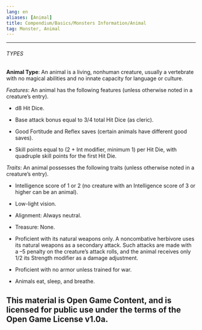 ```yaml
---
lang: en
aliases: [Animal]
title: Compendium/Basics/Monsters Information/Animal
tag: Monster, Animal
---
```


---

###### TYPES


**Animal Type**: An animal is a living, nonhuman creature, usually a vertebrate with no magical abilities and no innate capacity for language or culture.

_Features_: An animal has the following features (unless otherwise noted in a creature’s entry).

- d8 Hit Dice.
    
- Base attack bonus equal to 3/4 total Hit Dice (as cleric).
    
- Good Fortitude and Reflex saves (certain animals have different good saves).
    
- Skill points equal to (2 + Int modifier, minimum 1) per Hit Die, with quadruple skill points for the first Hit Die.
    

_Traits_: An animal possesses the following traits (unless otherwise noted in a creature’s entry).

- Intelligence score of 1 or 2 (no creature with an Intelligence score of 3 or higher can be an animal).
    
- Low-light vision.
    
- Alignment: Always neutral.
    
- Treasure: None.
    
- Proficient with its natural weapons only. A noncombative herbivore uses its natural weapons as a secondary attack. Such attacks are made with a –5 penalty on the creature’s attack rolls, and the animal receives only 1/2 its Strength modifier as a damage adjustment.
    
- Proficient with no armor unless trained for war.
    
- Animals eat, sleep, and breathe.
    


This material is Open Game Content, and is licensed for public use under
the terms of the Open Game License v1.0a.
---